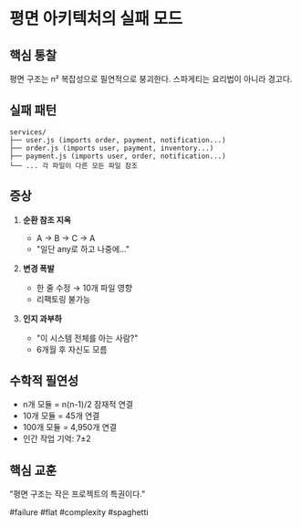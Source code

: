 # 평면 아키텍처의 실패 모드

## 핵심 통찰
평면 구조는 n² 복잡성으로 필연적으로 붕괴한다. 스파게티는 요리법이 아니라 경고다.

## 실패 패턴
```
services/
├── user.js (imports order, payment, notification...)
├── order.js (imports user, payment, inventory...)
├── payment.js (imports user, order, notification...)
└── ... 각 파일이 다른 모든 파일 참조
```

## 증상
1. **순환 참조 지옥**
   - A → B → C → A
   - "일단 any로 하고 나중에..."

2. **변경 폭발**
   - 한 줄 수정 → 10개 파일 영향
   - 리팩토링 불가능

3. **인지 과부하**
   - "이 시스템 전체를 아는 사람?"
   - 6개월 후 자신도 모름

## 수학적 필연성
- n개 모듈 = n(n-1)/2 잠재적 연결
- 10개 모듈 = 45개 연결
- 100개 모듈 = 4,950개 연결
- 인간 작업 기억: 7±2

## 핵심 교훈
"평면 구조는 작은 프로젝트의 특권이다."

#failure #flat #complexity #spaghetti